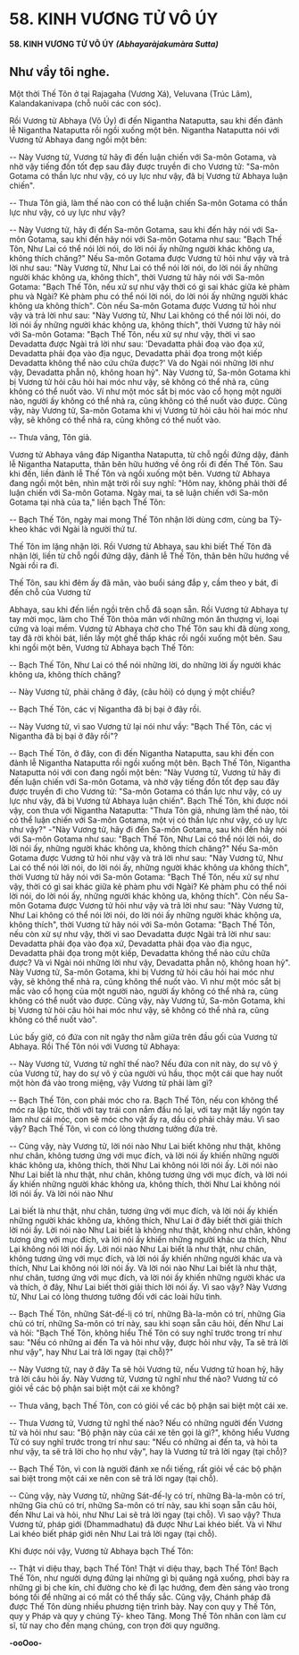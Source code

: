 # 58. KINH VƯƠNG TỬ VÔ ÚY

**58. KINH VƯƠNG TỬ VÔ ÚY**
***(Abhayaràjakumàra Sutta)***

## Như vầy tôi nghe.

Một thời Thế Tôn ở tại Rajagaha (Vương Xá), Veluvana (Trúc Lâm), Kalandakanivapa (chỗ nuôi các
con sóc).

Rồi Vương tử Abhaya (Vô Úy) đi đến Nigantha Nataputta, sau khi đến đảnh lễ Nigantha Nataputta rồi
ngồi xuống một bên. Nigantha Nataputta nói với Vương tử Abhaya đang ngồi một bên:

-- Này Vương tử, Vương tử hãy đi đến luận chiến với Sa-môn Gotama, và nhờ vậy tiếng đồn tốt đẹp sau
đây được truyền đi cho Vương tử: "Sa-môn Gotama có thần lực như vậy, có uy lực như vậy, đã bị
Vương tử Abhaya luận chiến".

-- Thưa Tôn giả, làm thế nào con có thể luận chiến Sa-môn Gotama có thần lực như vậy, có uy lực như
vậy?

-- Này Vương tử, hãy đi đến Sa-môn Gotama, sau khi đến hãy nói với Sa-môn Gotama, sau khi đến hãy
nói với Sa-môn Gotama như sau: "Bạch Thế Tôn, Như Lai có thể nói lời nói, do lời nói ấy những người
khác không ưa, không thích chăng?" Nếu Sa-môn Gotama được Vương tử hỏi như vậy và trả lời như
sau: "Này Vương tử, Như Lai có thể nói lời nói, do lời nói ấy những người khác không ưa, không thích",
thời Vương tử hãy nói với Sa-môn Gotama: "Bạch Thế Tôn, nếu xử sự như vậy thời có gì sai khác giữa
kẻ phàm phu và Ngài? Kẻ phàm phu có thể nói lời nói, do lời nói ấy những người khác không ưa không
thích". Còn nếu Sa-môn Gotama được Vương tử hỏi như vậy và trả lời như sau: "Này Vương tử, Như
Lai không có thể nói lời nói, do lời nói ấy những người khác không ưa, không thích", thời Vương tử hãy
nói với Sa-môn Gotama: "Bạch Thế Tôn, nếu xử sự như vậy, thời vì sao Devadatta được Ngài trả lời
như sau: 'Devadatta phải đoạ vào đọa xứ, Devadatta phải đọa vào địa ngục, Devadatta phải đọa trong
một kiếp Devadatta không thể nào cứu chữa được?' Và do Ngài nói những lời như vậy, Devadatta phẫn
nộ, không hoan hỷ". Này Vương tử, Sa-môn Gotama khi bị Vương tử hỏi câu hỏi hai móc như vậy, sẽ
không có thể nhả ra, cũng không có thể nuốt vào. Ví như một móc sắt bị móc vào cổ họng một người
nào, người ấy không có thể nhả ra, cũng không có thể nuốt vào được. Cũng vậy, này Vương tử, Sa-môn
Gotama khi vị Vương tử hỏi câu hỏi hai móc như vậy, sẽ không có thể nhả ra, cũng không có thể nuốt
vào.

-- Thưa vâng, Tôn giả.

Vương tử Abhaya vâng đáp Nigantha Nataputta, từ chỗ ngồi đứng dậy, đảnh lễ Nigantha Nataputta, thân
bên hữu hướng về ông rồi đi đến Thế Tôn. Sau khi đến, liền đảnh lễ Thế Tôn và ngồi xuống một bên.
Vương tử Abhaya đang ngồi một bên, nhìn mặt trời rồi suy nghĩ: "Hôm nay, không phải thời để luận
chiến với Sa-môn Gotama. Ngày mai, ta sẽ luận chiến với Sa-môn Gotama tại nhà của ta," liền bạch Thế
Tôn:

-- Bạch Thế Tôn, ngày mai mong Thế Tôn nhận lời dùng cơm, cùng ba Tỷ-kheo khác với Ngài là người
thứ tư.

Thế Tôn im lặng nhận lời. Rồi Vương tử Abhaya, sau khi biết Thế Tôn đã nhận lời, liền từ chỗ ngồi
đứng dậy, đảnh lễ Thế Tôn, thân bên hữu hướng về Ngài rồi ra đi.

Thế Tôn, sau khi đêm ấy đã mãn, vào buổi sáng đắp y, cầm theo y bát, đi đến chỗ của Vương tử

Abhaya, sau khi đến liền ngồi trên chỗ đã soạn sẵn. Rồi Vương tử Abhaya tự tay mời mọc, làm cho Thế
Tôn thỏa mãn với những món ăn thượng vị, loại cứng và loại mềm. Vương tử Abhaya chờ cho Thế Tôn
sau khi đã dùng xong, tay đã rời khỏi bát, liền lấy một ghế thấp khác rồi ngồi xuống một bên. Sau khi
ngồi một bên, Vương tử Abhaya bạch Thế Tôn:

-- Bạch Thế Tôn, Như Lai có thể nói những lời, do những lời ấy người khác không ưa, không thích
chăng?

-- Này Vương tử, phải chăng ở đây, (câu hỏi) có dụng ý một chiều?

-- Bạch Thế Tôn, các vị Nigantha đã bị bại ở đây rồi.

-- Này Vương tử, vì sao Vương tử lại nói như vầy: "Bạch Thế Tôn, các vị Nigantha đã bị bại ở đây rồi"?

-- Bạch Thế Tôn, ở đây, con đi đến Nigantha Nataputta, sau khi đến con đảnh lễ Nigantha Nataputta rồi
ngồi xuống một bên. Bạch Thế Tôn, Nigantha Nataputta nói với con đang ngồi một bên: "Này Vương
tử, Vương tử hãy đi đến luận chiến với Sa-môn Gotama, và nhờ vậy tiếng đồn tốt đẹp sau đây được
truyền đi cho Vương tử: "Sa-môn Gotama có thần lực như vậy, có uy lực như vậy, đã bị Vương tử
Abhaya luận chiến". Bạch Thế Tôn, khi được nói vậy, con thưa với Nigantha Nataputta: "Thưa Tôn giả,
nhưng làm thế nào, tôi có thể luận chiến với Sa-môn Gotama, một vị có thần lực như vậy, có uy lực như
vậy?" -"Này Vương tử, hãy đi đến Sa-môn Gotama, sau khi đến hãy nói với Sa-môn Gotama như sau:
"Bạch Thế Tôn, Như Lai có thể nói lời nói, do lời nói ấy, những người khác không ưa, không thích
chăng?" Nếu Sa-môn Gotama được Vương tử hỏi như vậy và trả lời như sau: "Này Vương tử, Như Lai
có thể nói lời nói, do lời nói ấy, những người khác không ưa không thích", thời Vương tử hãy nói với
Sa-môn Gotama: "Bạch Thế Tôn, nếu xử sự như vậy, thời có gì sai khác giữa kẻ phàm phu với Ngài? Kẻ
phàm phu có thể nói lời nói, do lời nói ấy, những người khác không ưa, không thích". Còn nếu Sa-môn
Gotama được Vương tử hỏi như vậy và trả lời như sau: "Này Vương tử, Như Lai không có thể nói lời
nói, do lời nói ấy những người khác không ưa, không thích", thời Vương tử hãy nói với Sa-môn
Gotama: "Bạch Thế Tôn, nếu còn xử sự như vậy, thời vì sao Devadatta được Ngài trả lời như sau:
Devadatta phải đọa vào đọa xứ, Devadatta phải đọa vào địa ngục, Devadatta phải đọa trong một kiếp,
Devadatta không thể nào cứu chữa được? Và vì Ngài nói những lời như vậy, Devadatta phẫn nộ, không
hoan hỷ". Này Vương tử, Sa-môn Gotama, khi bị Vương tử hỏi câu hỏi hai móc như vậy, sẽ không thể
nhả ra, cũng không thể nuốt vào. Vì như một móc sắt bị mắc vào cổ họng của một người nào, người ấy
không có thể nhả ra, cũng không có thể nuốt vào được. Cũng vậy, này Vương tử, Sa-môn Gotama, khi bị
Vương tử hỏi câu hỏi hai móc như vậy, sẽ không có thể nhả ra, cũng không có thể nuốt vào".

Lúc bấy giờ, có đứa con nít ngây thơ nằm giữa trên đầu gối của Vương tử Abhaya. Rồi Thế Tôn nói với
Vương tử Abhaya:

-- Này Vương tử, Vương tử nghĩ thế nào? Nếu đứa con nít này, do sự vô ý của Vương tử, hay do sự vô ý
của người vú hầu, thọc một cái que hay nuốt một hòn đá vào trong miệng, vậy Vương tử phải làm gì?

-- Bạch Thế Tôn, con phải móc cho ra. Bạch Thế Tôn, nếu con không thể móc ra lập tức, thời với tay
trái con nắm đầu nó lại, với tay mặt lấy ngón tay làm như cái móc, con sẽ móc cho vật ấy ra, dầu có phải
chảy máu. Vì sao vậy? Bạch Thế Tôn, vì con có lòng thương tưởng đứa trẻ.

-- Cũng vậy, này Vương tử, lời nói nào Như Lai biết không như thật, không như chân, không tương ứng
với mục đích, và lời nói ấy khiến những người khác không ưa, không thích, thời Như Lai không nói lời
nói ấy. Lời nói nào Như Lai biết là như thật, như chân, không tương ứng với mục đích, và lời nói ấy
khiến những người khác không ưa, không thích, thời Như Lai không nói lời nói ấy. Và lời nói nào Như

Lai biết là như thật, như chân, tương ứng với mục đích, và lời nói ấy khiến những người khác không ưa,
không thích, Như Lai ở đây biết thời giải thích lời nói ấy. Lời nói nào Như Lai biết là không như thật,
không như chân, không tương ứng với mục đích, và lời nói ấy khiến những người khác ưa thích, Như
Lại không nói lời nói ấy. Lời nói nào Như Lai biết là như thật, như chân, không tương ứng với mục đích,
và lời nói ấy khiến những người khác ưa và thích, Như Lai không nói lời nói ấy. Và lời nói nào Như Lai
biết là như thật, như chân, tương ứng với mục đích, và lời nói ấy khiến những người khác ưa và thích, ở
đây, Như Lai biết thời giải thích lời nói ấy. Vì sao vậy? Này Vương tử, Như Lai có lòng thương tưởng
đối với các loài hữu tình.

-- Bạch Thế Tôn, những Sát-đế-lị có trí, những Bà-la-môn có trí, những Gia chủ có trí, những Sa-môn có
trí này, sau khi soạn sẵn câu hỏi, đến Như Lai và hỏi: "Bạch Thế Tôn, không hiểu Thế Tôn có suy nghĩ
trước trong trí như sau: "Nếu có những ai đến Ta và hỏi như vậy, được hỏi như vậy, Ta sẽ trả lời như
vậy", hay Như Lai trả lời ngay (tại chỗ)?"

-- Này Vương tử, nay ở đây Ta sẽ hỏi Vương tử, nếu Vương tử hoan hỷ, hãy trả lời câu hỏi ấy. Này
Vương tử, Vương tử nghĩ như thế nào? Vương tử có giỏi về các bộ phận sai biệt một cái xe không?

-- Thưa vâng, bạch Thế Tôn, con có giỏi về các bộ phận sai biệt một cái xe.

-- Thưa Vương tử, Vương tử nghĩ thế nào? Nếu có những người đến Vương tử và hỏi như sau: "Bộ phận
này của cái xe tên gọi là gì?", không hiểu Vương Tử có suy nghĩ trước trong trí như sau: "Nếu có những
ai đến ta, và hỏi ta như vậy, ta sẽ trả lời cho họ như vậy", hay là Vương tử trả lời ngay (tại chỗ)?

-- Bạch Thế Tôn, vì con là người đánh xe nổi tiếng, rất giỏi về các bộ phận sai biệt trong một cái xe nên
con sẽ trả lời ngay (tại chỗ).

-- Cũng vậy, này Vương tử, những Sát-đế-lỵ có trí, những Bà-la-môn có trí, những Gia chủ có trí, những
Sa-môn có trí này, sau khi soạn sẵn câu hỏi, đến Như Lai và hỏi, như Như Lai sẽ trả lời ngay (tại chỗ).
Vì sao vậy? Thưa Vương tử, pháp giới (Dhammadhatu) đã được Như Lai khéo biết. Và vì Như Lai khéo
biết pháp giới nên Như Lai trả lời ngay (tại chỗ).

Khi được nói vậy, Vương tử Abhaya bạch Thế Tôn:

-- Thật vi diệu thay, bạch Thế Tôn! Thật vi diệu thay, bạch Thế Tôn! Bạch Thế Tôn, như người dựng
đứng lại những gì bị quăng ngã xuống, phơi bày ra những gì bị che kín, chỉ đường cho kẻ đi lạc hướng,
đem đèn sáng vào trong bóng tối để những ai có mắt có thể thấy sắc. Cũng vậy, Chánh pháp đã được
Thế Tôn dùng nhiều phương tiện trình bày. Nay con quy y Thế Tôn, quy y Pháp và quy y chúng Tỷ-
kheo Tăng. Mong Thế Tôn nhân con làm cư sĩ, từ nay cho đến mạng chúng, con trọn đời quy ngưỡng.

**-ooOoo-**

